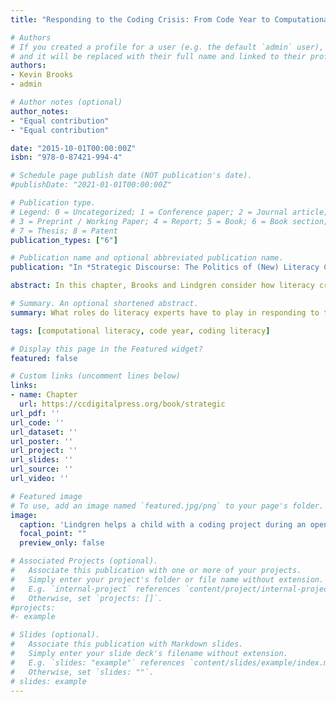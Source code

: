```yaml
---
title: "Responding to the Coding Crisis: From Code Year to Computational Literacy"

# Authors
# If you created a profile for a user (e.g. the default `admin` user), write the username (folder name) here 
# and it will be replaced with their full name and linked to their profile.
authors:
- Kevin Brooks
- admin

# Author notes (optional)
author_notes:
- "Equal contribution"
- "Equal contribution"

date: "2015-10-01T00:00:00Z"
isbn: "978-0-87421-994-4"

# Schedule page publish date (NOT publication's date).
#publishDate: "2021-01-01T00:00:00Z"

# Publication type.
# Legend: 0 = Uncategorized; 1 = Conference paper; 2 = Journal article;
# 3 = Preprint / Working Paper; 4 = Report; 5 = Book; 6 = Book section;
# 7 = Thesis; 8 = Patent
publication_types: ["6"]

# Publication name and optional abbreviated publication name.
publication: "In *Strategic Discourse: The Politics of (New) Literacy Crises*"

abstract: In this chapter, Brooks and Lindgren consider how literacy crisis discourses have reinvented themselves in the twenty-first century. Specifically, they consider what roles literacy experts have to play in responding to the coding crisis discourse. Drawing on field data from their after-school coding literacy program for elementary-aged children, they acknowledge their problems and successes, as they avoided both the crisis and salvation rhetoric that dominates the "learn to code" movement..

# Summary. An optional shortened abstract.
summary: What roles do literacy experts have to play in responding to the coding crisis discourse? This chapter considers how literacy crisis discourses have been reinvented in the twenty-first century.

tags: [computational literacy, code year, coding literacy]

# Display this page in the Featured widget?
featured: false

# Custom links (uncomment lines below)
links:
- name: Chapter
  url: https://ccdigitalpress.org/book/strategic
url_pdf: ''
url_code: ''
url_dataset: ''
url_poster: ''
url_project: ''
url_slides: ''
url_source: ''
url_video: ''

# Featured image
# To use, add an image named `featured.jpg/png` to your page's folder. 
image:
  caption: 'Lindgren helps a child with a coding project during an open press fair about the after-school program.'
  focal_point: ""
  preview_only: false

# Associated Projects (optional).
#   Associate this publication with one or more of your projects.
#   Simply enter your project's folder or file name without extension.
#   E.g. `internal-project` references `content/project/internal-project/index.md`.
#   Otherwise, set `projects: []`.
#projects:
#- example

# Slides (optional).
#   Associate this publication with Markdown slides.
#   Simply enter your slide deck's filename without extension.
#   E.g. `slides: "example"` references `content/slides/example/index.md`.
#   Otherwise, set `slides: ""`.
# slides: example
---
```


